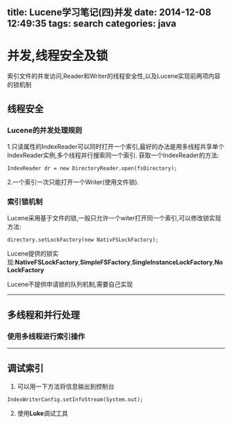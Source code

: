 title: Lucene学习笔记(四)并发
date: 2014-12-08 12:49:35
tags: search
categories: java
---
# 并发,线程安全及锁
索引文件的并发访问,Reader和Writer的线程安全性,以及Lucene实现前两项内容的锁机制
<!--more-->

## 线程安全

### Lucene的并发处理规则
1.只读属性的IndexReader可以同时打开一个索引,最好的办法是用多线程共享单个IndexReader实例,多个线程并行搜索同一个索引.
  获取一个IndexReader的方法:
```
IndexReader dr = new DirectoryReader.open(fsDirectory);
```

2.一个索引一次只能打开一个Writer(使用文件锁).

### 索引锁机制
  Lucene采用基于文件的锁,一般只允许一个witer打开同一个索引,可以修改锁实现方法:
```
directory.setLockFactory(new NativFSLockFactory);
```
Lucene提供的锁实现:**NativeFSLockFactory**,**SimpleFSFactory**,**SingleInstanceLockFactory**,**NoLockFactory**

Lucene不提供申请锁的队列机制,需要自己实现

---

## 多线程和并行处理

### 使用多线程进行索引操作

---

## 调试索引
1. 可以用一下方法将信息输出到控制台
```
IndexWriterConfig.setInfoStream(System.out);
```

2. 使用**Luke**调试工具
